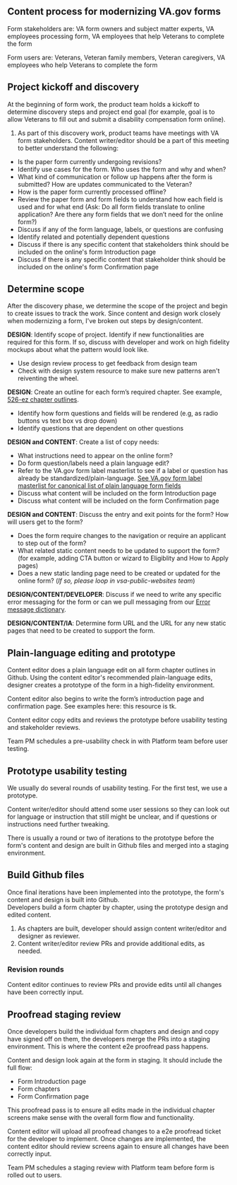 
## Content process for modernizing VA.gov forms

Form stakeholders are: VA form owners and subject matter experts, VA employees processing form, VA employees that help Veterans to complete the form <br>

Form users are:  Veterans, Veteran family members, Veteran caregivers, VA employees who help Veterans to complete the form

## Project kickoff and discovery

At the beginning of form work, the product team holds a kickoff to determine discovery steps and project end goal (for example, goal is to allow Veterans to fill out and submit a disability compensation form online).

1. As part of this discovery work, product teams have meetings with  VA form stakeholders. Content writer/editor should be a part of this meeting to better understand the following: 
- Is the paper form currently undergoing revisions? 
- Identify use cases for the form. Who uses the form and why and when? 
- What kind of communication or follow up happens after the form is submitted? How are updates communicated to the Veteran? 
- How is the paper form currently processed offline? 
- Review the paper form and form fields to understand how each field is used and for what end 
(Ask: Do all form fields translate to online application? Are there any form fields that we don’t need for the online form?)
- Discuss if any of the form language, labels, or questions are confusing 
- Identify related and potentially dependent questions
- Discuss if there is any specific content that stakeholders think should be included on the online's form Introduction page
- Discuss if there is any specific content that stakeholder think should be included on the online's form Confirmation page


## Determine scope

After the discovery phase, we determine the scope of the project and begin to create issues to track the work. Since content and design work closely when modernizing a form, I've broken out steps by design/content. 

**DESIGN**:
Identify scope of project. Identify if new functionalities are required for this form. If so, discuss with developer and work on high fidelity mockups about what the pattern would look like.  

- Use design review process to get feedback from design team
- Check with design system resource to make sure new patterns aren't reiventing the wheel. 
	

**DESIGN**: 
Create an outline for each form’s required chapter. See example, [526-ez chapter outlines](https://github.com/department-of-veterans-affairs/va.gov-team/tree/master/products/disability/526ez/design/all-claims/chapter-outlines).

- Identify how form questions and fields will be rendered (e.g, as radio buttons vs text box vs drop down)
- Identify questions that are dependent on other questions 

	 
**DESIGN and CONTENT**: 
Create a list of copy needs: 

- What instructions need to appear on the online form? 
- Do form question/labels need a plain language edit?  
- Refer to the VA.gov form label masterlist to see if a label or question has already be standardized/plain-language. 
[See VA.gov form label masterlist for canonical list of plain language form fields](https://github.com/department-of-veterans-affairs/va.gov-team/blob/master/platform/content/VA.gov-form-labels.md) 
- Discuss what content will be included on the form Introduction page
- Discuss what content will be included on the form Confirmation page

**DESIGN and CONTENT**: 
Discuss the entry and exit points for the form? How will users get to the form?

- Does the form require changes to the navigation or require an applicant to step out of the form? 
- What related static content needs to be updated to support the form? (for example, adding CTA button or wizard to Eligiblity and How to Apply pages)
- Does a new static landing page need to be created or updated for the online form? (*If so, please loop in vsa-public-websites team*)
	
**DESIGN/CONTENT/DEVELOPER**: 
Discuss if we need to write any specific error messaging for the form or can we pull messaging from our [Error message dictionary](https://design.va.gov/patterns/messaging-dictionary).

**DESIGN/CONTENT/IA**: 
Determine form URL and the URL for any new static pages that need to be created to support the form.  

## Plain-language editing and prototype

Content editor does a plain language edit on all form chapter outlines in Github. Using the content editor's recommended plain-language edits, designer creates a prototype of the form in a high-fidelity environment. 

Content editor also begins to write the form’s introduction page and confirmation page. See examples here: this resource is tk. 

Content editor copy edits and reviews the prototype before usability testing and stakeholder reviews. 

Team PM schedules a pre-usability check in with Platform team before user testing. 


## Prototype usability testing

We usually do several rounds of usability testing. For the first test, we use a prototype. 

Content writer/editor should attend some user sessions so they can look out for language or instruction that still might be unclear, and if questions or instructions need further tweaking. 

There is usually a round or two of iterations to the prototype before the form's content and design are built in Github files and merged into a staging environment. 


## Build Github files

Once final iterations have been implemented into the prototype, the form's content and design is built into Github.  
Developers build a form chapter by chapter, using the prototype design and edited content.

1. As chapters are built, developer should assign content writer/editor and designer as reviewer. 
2. Content writer/editor review PRs and provide additional edits, as needed. 

### Revision rounds

Content editor continues to review PRs and provide edits until all changes have been correctly input. 

## Proofread staging review

Once developers build the individual form chapters and design and copy have signed off on them, the developers merge the PRs into a staging environment. This is where the content e2e proofread pass happens. 

Content and design look again at the form in staging. It should include the full flow:

- Form Introduction page
- Form chapters
- Form Confirmation page

This proofread pass is to ensure all edits made in the individual chapter screens make sense with the overall form flow and functionality.

Content editor will upload all proofread changes to a e2e proofread ticket for the developer to implement. 
Once changes are implemented, the content editor should review screens again to ensure all changes have been correctly input. 

Team PM schedules a staging review with Platform team before form is rolled out to users.




